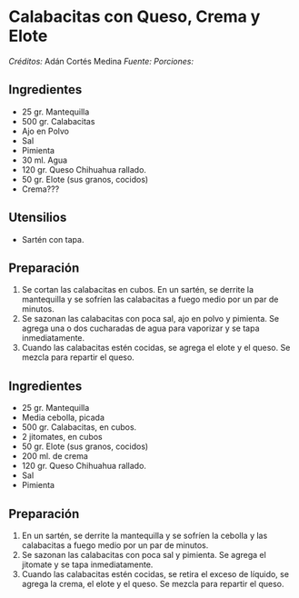 # Calabacitas con Queso, Crema y Elote

*Créditos:* Adán Cortés Medina
*Fuente:*
*Porciones:*


## Ingredientes

- 25 gr. Mantequilla 
- 500 gr. Calabacitas
- Ajo en Polvo
- Sal 
- Pimienta
- 30 ml. Agua
- 120 gr. Queso Chihuahua rallado.
- 50 gr. Elote (sus granos, cocidos) 
- Crema???

## Utensilios

- Sartén con tapa.

## Preparación

1. Se cortan las calabacitas en cubos. En un sartén, se derrite la mantequilla y se sofríen las calabacitas a fuego medio por un par de minutos.
2. Se sazonan las calabacitas con poca sal, ajo en polvo y pimienta. Se agrega una o dos cucharadas de agua para vaporizar y se tapa inmediatamente.
3. Cuando las calabacitas estén cocidas, se agrega el elote y el queso. Se mezcla para repartir el queso.



## Ingredientes

- 25 gr. Mantequilla 
- Media cebolla, picada
- 500 gr. Calabacitas, en cubos.
- 2 jitomates, en cubos
- 50 gr. Elote (sus granos, cocidos)
- 200 ml. de crema
- 120 gr. Queso Chihuahua rallado.
- Sal 
- Pimienta

## Preparación

1. En un sartén, se derrite la mantequilla y se sofríen la cebolla y las calabacitas a fuego medio por un par de minutos.
2. Se sazonan las calabacitas con poca sal y pimienta. Se agrega el jitomate y se tapa inmediatamente.
3. Cuando las calabacitas estén cocidas, se retira el exceso de líquido, se agrega la crema, el elote y el queso. Se mezcla para repartir el queso.
